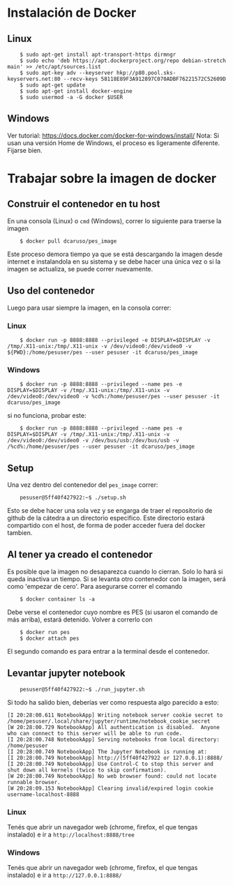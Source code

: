 # Instalación de Docker

## Linux

```
    $ sudo apt-get install apt-transport-https dirmngr
    $ sudo echo 'deb https://apt.dockerproject.org/repo debian-stretch main' >> /etc/apt/sources.list
    $ sudo apt-key adv --keyserver hkp://p80.pool.sks-keyservers.net:80 --recv-keys 58118E89F3A912897C070ADBF76221572C52609D
    $ sudo apt-get update
    $ sudo apt-get install docker-engine
    $ sudo usermod -a -G docker $USER
```

## Windows

Ver tutorial: https://docs.docker.com/docker-for-windows/install/
Nota: Si usan una versión Home de Windows, el proceso es ligeramente diferente. Fijarse bien.

# Trabajar sobre la imagen de docker

## Construir el contenedor en tu host

En una consola (Linux) o `cmd` (Windows), correr lo siguiente para traerse la imagen

```
    $ docker pull dcaruso/pes_image
```

Este proceso demora tiempo ya que se está descargando la imagen desde internet e instalandola en su sistema y se debe hacer una única vez o si la imagen se actualiza, se puede correr nuevamente.

## Uso del contenedor

Luego para usar siempre la imagen, en la consola correr:

### Linux

```
    $ docker run -p 8888:8888 --privileged -e DISPLAY=$DISPLAY -v /tmp/.X11-unix:/tmp/.X11-unix -v /dev/video0:/dev/video0 -v ${PWD}:/home/pesuser/pes --user pesuser -it dcaruso/pes_image
```

### Windows

```
    $ docker run -p 8888:8888 --privileged --name pes -e DISPLAY=$DISPLAY -v /tmp/.X11-unix:/tmp/.X11-unix -v /dev/video0:/dev/video0 -v %cd%:/home/pesuser/pes --user pesuser -it dcaruso/pes_image
```     

si no funciona, probar este:
 
``` 
    $ docker run -p 8888:8888 --privileged --name pes -e DISPLAY=$DISPLAY -v /tmp/.X11-unix:/tmp/.X11-unix -v /dev/video0:/dev/video0 -v /dev/bus/usb:/dev/bus/usb -v /%cd%:/home/pesuser/pes --user pesuser -it dcaruso/pes_image
```

## Setup
Una vez dentro del contenedor del `pes_image` correr:

```
    pesuser@5ff40f427922:~$ ./setup.sh
```

Esto se debe hacer una sola vez y se engarga de traer el repositorio de github de la cátedra a un directorio especifico. Este directorio estará compartido con el host, de forma de poder acceder fuera del docker tambien.

## Al tener ya creado el contenedor
Es posible que la imagen no desaparezca cuando lo cierran. Solo lo hará si queda inactiva un tiempo. Si se levanta otro contenedor con la imagen, será como 'empezar de cero'.
Para asegurarse correr el comando
```
    $ docker container ls -a
```
Debe verse el contenedor cuyo nombre es PES (si usaron el comando de más arriba), estará detenido.
Volver a correrlo con
```
    $ docker run pes
    $ docker attach pes
```
El segundo comando es para entrar a la terminal desde el contenedor.

## Levantar jupyter notebook

```
    pesuser@5ff40f427922:~$ ./run_jupyter.sh
```

Si todo ha salido bien, deberías ver como respuesta algo parecido a esto:

```
[I 20:28:00.611 NotebookApp] Writing notebook server cookie secret to /home/pesuser/.local/share/jupyter/runtime/notebook_cookie_secret
[W 20:28:00.729 NotebookApp] All authentication is disabled.  Anyone who can connect to this server will be able to run code.
[I 20:28:00.748 NotebookApp] Serving notebooks from local directory: /home/pesuser
[I 20:28:00.749 NotebookApp] The Jupyter Notebook is running at:
[I 20:28:00.749 NotebookApp] http://(5ff40f427922 or 127.0.0.1):8888/
[I 20:28:00.749 NotebookApp] Use Control-C to stop this server and shut down all kernels (twice to skip confirmation).
[W 20:28:00.749 NotebookApp] No web browser found: could not locate runnable browser.
[W 20:28:09.153 NotebookApp] Clearing invalid/expired login cookie username-localhost-8888

```

### Linux

Tenés que abrir un navegador web (chrome, firefox, el que tengas instalado) e ir a `http://localhost:8888/tree`

### Windows

Tenés que abrir un navegador web (chrome, firefox, el que tengas instalado) e ir a `http://127.0.0.1:8888/`
